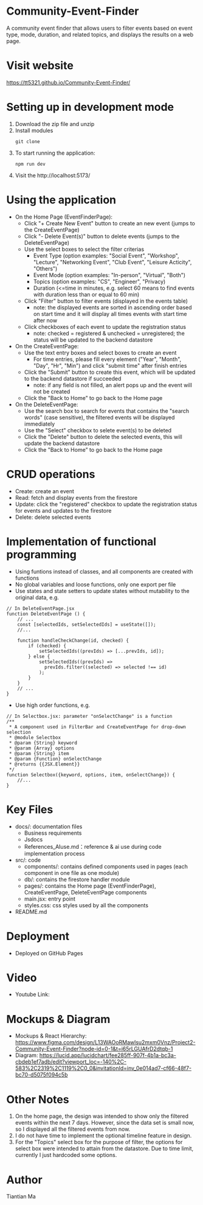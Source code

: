 # Community-Event-Finder
A community event finder that allows users to filter events based on event type, mode, duration, and related topics, and displays the results on a web page.

# Visit website
https://tt5321.github.io/Community-Event-Finder/

# Setting up in development mode
1. Download the zip file and unzip
2. Install modules
    ```
    git clone 
    ```
3. To start running the application:
    ```
    npm run dev
    ```
4. Visit the http://localhost:5173/

# Using the application
- On the Home Page (EventFinderPage):
    - Click "+ Create New Event" button to create an new event (jumps to the CreateEventPage)
    - Click "- Delete Event(s)" button to delete events (jumps to the DeleteEventPage)
    - Use the select boxes to select the filter criterias
        - Event Type (option examples: "Social Event", "Workshop", "Lecture", "Networking Event", "Club Event", "Leisure Acticity", "Others")
        - Event Mode (option examples: "In-person", "Virtual", "Both")
        - Topics (option examples: "CS", "Engineer", "Privacy)
        - Duration (<=time in minutes, e.g. select 60 means to find events with duration less than or equal to 60 min)
    - Click "Filter" button to filter events (displayed in the events table)
        - note: the displayed events are sorted in ascending order based on start time and it will display all times events with start time after now
    - Click checkboxes of each event to update the registration status
        - note: checked = registered & unchecked = unregistered; the status will be updated to the backend datastore
- On the CreateEventPage:
    - Use the text entry boxes and select boxes to create an event
        - For time entries, please fill every element ("Year", "Month", "Day", "Hr", "Min") and click "submit time" after finish entries
    - Click the "Submit" button to create this event, which will be updated to the backend datastore if succeeded
        - note: if any field is not filled, an alert pops up and the event will not be created
    - Click the "Back to Home" to go back to the Home page
- On the DeleteEventPage:
    - Use the search box to search for events that contains the "search words" (case sensitive), the filtered events will be displayed immediately
    - Use the "Select" checkbox to selete event(s) to be deleted
    - Click the "Delete" button to delete the selected events, this will update the backend datastore
    - Click the "Back to Home" to go back to the Home page

# CRUD operations
- Create: create an event
- Read: fetch and display events from the firestore
- Update: click the "registered" checkbox to update the registration status for events and updates to the firestore
- Delete: delete selected events

# Implementation of functional programming
- Using funtions instead of classes, and all components are created with functions
- No global variables and loose functions, only one export per file
- Use states and state setters to update states without mutability to the original data, e.g.
```
// In DeleteEventPage.jsx
function DeleteEventPage () {
    // ...
    const [selectedIds, setSelectedIds] = useState([]);
    //...

    function handleCheckChange(id, checked) {
        if (checked) {
            setSelectedIds((prevIds) => [...prevIds, id]);
        } else {
            setSelectedIds((prevIds) =>
              prevIds.filter((selected) => selected !== id)
            );
        }
    }
    // ...
}
```
- Use high order functions, e.g.
```
// In Selectbox.jsx: parameter "onSelectChange" is a function
/**
 * A component used in FilterBar and CreateEventPage for drop-down selection
 * @module Selectbox
 * @param {String} keyword 
 * @param {Array} options 
 * @param {String} item
 * @param {Function} onSelectChange
 * @returns {{JSX.Element}}
 */
function Selectbox({keyword, options, item, onSelectChange}) {
    //...
}
```

# Key Files
- docs/: documentation files
    - Business requirements
    - Jsdocs
    - References_AIuse.md：reference & ai use during code implementation process
- src/: code
    - components/: contains defined components used in pages (each component in one file as one module)
    - db/: contains the firestore handler module
    - pages/: contains the Home page (EventFinderPage), CreateEventPage, DeleteEventPage components
    - main.jsx: entry point
    - styles.css: css styles used by all the components
- README.md

# Deployment
- Deployed on GitHub Pages

# Video
- Youtube Link: 

# Mockups & Diagram
- Mockups & React Hierarchy: https://www.figma.com/design/L13WAOoRMawlsu2mxm0Vnz/Project2-Community-Event-Finder?node-id=0-1&t=i65rLGUAfrD2dtqb-1
- Diagram: https://lucid.app/lucidchart/fee285ff-907f-4b1a-bc3a-cbdeb1ef7adb/edit?viewport_loc=-140%2C-583%2C2319%2C1119%2C0_0&invitationId=inv_0e014ad7-cf66-48f7-bc70-d5075f094c5b

# Other Notes
1. On the home page, the design was intended to show only the filtered events within the next 7 days. However, since the data set is small now, so I displayed all the filtered events from now.
2. I do not have time to implement the optional timeline feature in design.
3. For the "Topics" select box for the purpose of filter, the options for select box were intended to attain from the datastore. Due to time limit, currently I just hardcoded some options.

# Author
Tiantian Ma